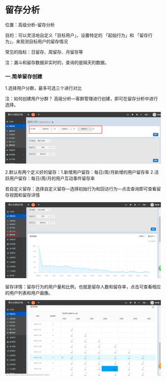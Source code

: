 # 留存分析

位置：高级分析-留存分析

目的：可以灵活地自定义「目标用户」，设置特定的 「起始行为」和 「留存行为」，来观测目标用户的留存情况

常见的指标：日留存、周留存、月留存等

注：漏斗和留存数据非实时的，查询的是隔天的数据。

### 一.简单留存创建

1.选择用户分群，最多可选三个进行对比

注：如何创建用户分群？ 高级分析—客群管理进行创建，即可在留存分析中进行选择。

![](/assets/yhfq.png)

2.默认有两个定义好的留存：1.新增用户留存：每日/周/月新增的用户留存率    2.活跃用户留存：每日/周/月的用户互动事件留存率    

  若自定义留存：选择自定义留存—选择初始行为和回访行为—点击查询即可查看留存视图和留存详情

![](/assets/zdylc.png)

留存详情：留存行为的用户量和比例，也就是留存人数和留存率，点击可查看相应的用户列表和用户画像。

![](/assets/lcxq.png)





















